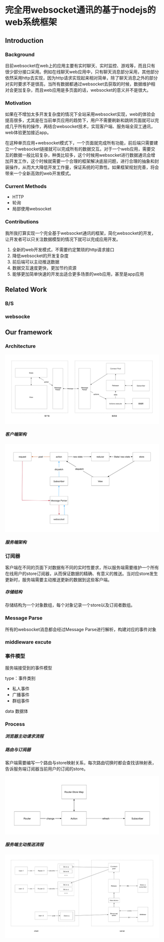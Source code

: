 # 完全用websocket通讯的基于nodejs的web系统框架

## Introduction

### Background

目前websocket在web上的应用主要有实时聊天、实时监控、游戏等，而且只有很少部分接口采用。例如在线聊天web应用中，只有聊天消息部分采用，其他部分依然采用http去实现，因为http请求实现起来相对简单，除了聊天消息之外的部分对实时要求不是很高，当所有数据都通过websocket去获取的时候，数据维护相对会更加复杂，而且web应用是多页面的话，websocket的意义并不是很大。

### Motivation

如果在不增加太多开发复杂度的情况下全站采用websocket实现，web的体验会提高很多，尤其是在当前单页应用的趋势下，用户不需要刷新和跳转页面就可以完成几乎所有的操作，再结合websocket技术，实现客户端、服务端全双工通讯，web体验更加接近app。

在这种单页应用+websocket模式下，一个页面就完成所有功能，前后端只需要建立一个websocket链接就可以完成所有的数据交互。对于一个web应用，需要交互的数据一般比较复杂，种类比较多，这个时候用websocket进行数据通讯会增加开发工作，这个时候就需要一个合理的框架解决底层问题，进行合理的抽象和封装操作，从而大大降低开发工作量，保证系统的可靠性。如果框架规划完善，将会带来一个全新高效的web开发模式。

### Current Methods

- HTTP
- 轮询
- 局部使用websocket

### Contributions

我所我打算实现一个完全基于websocket通讯的框架，简化websocket的开发，让开发者可以只关注数据模型的情况下就可以完成应用开发。

1.	全新的web开发模式，不需要约定繁琐的http请求接口
2.	降低websocket的开发复杂度
3.	前后端可以主动推送数据
4.	数据交互速度更快，更加节约资源
5.	能够更加简单快速的开发出适合更多场景的web应用，甚至是app应用


## Related Work

### B/S

### websocke

## Our framework

### Architecture

![e](../images/架构图.png)

##### 客户端架构

![e](../images/前端架构图.png)

##### 服务端架构

### 订阅器

客户端在不同的页面下对数据有不同的实时性要求，所以服务端需要维护一个所有在线用户的store订阅器，从而保证数据的精确、有意义的推送。当对应store发生更新时，服务端需要主动推送更新的数据到这些客户端。

##### 存储结构

存储结构为一个对象数组，每个对象记录一个store以及订阅者数组。

### Message Parse

所有的websocket消息都会经过Message Parse进行解析，构建对应的事件对象

### middleware excute

### 事件模型

服务端接受到的事件模型

type：事件类别

- 私人事件
- 广播事件
- 群组事件

data 数据体

### Process

##### 浏览器主动请求流程

##### 路由与订阅器

客户端需要编写一个路由与store映射关系，每次路由切换时都会查找该映射表，告诉服务端订阅器当前用户的订阅的store。

![e](../images/订阅流程.png)

##### 服务端主动推送流程

![e](../images/更新流程.png)



